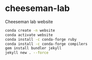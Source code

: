 # cheeseman-lab
Cheeseman lab website

```bash
conda create -n website
conda activate website
conda install -c conda-forge ruby
conda install -c conda-forge compilers
gem install bundler jekyll
jekyll new . --force
```